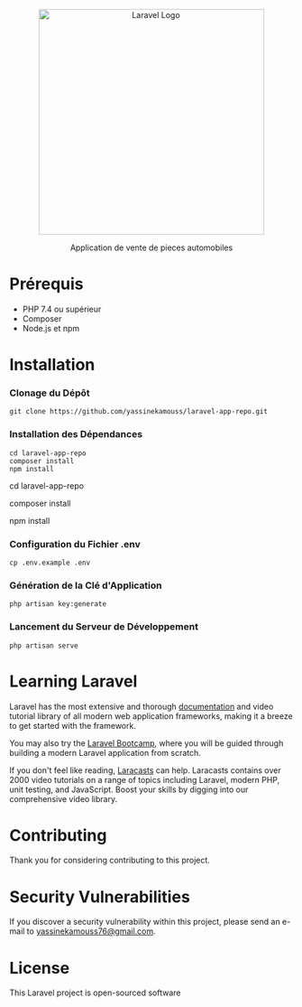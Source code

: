<p align="center"><a href="https://laravel.com" target="_blank"><img src="https://raw.githubusercontent.com/laravel/art/master/logo-lockup/5%20SVG/2%20CMYK/1%20Full%20Color/laravel-logolockup-cmyk-red.svg" width="400" alt="Laravel Logo"></a></p>

<p align="center">
Application de vente de pieces automobiles
</p>

# Prérequis

- PHP 7.4 ou supérieur
- Composer
- Node.js et npm


# Installation

### Clonage du Dépôt

```
git clone https://github.com/yassinekamouss/laravel-app-repo.git
```

### Installation des Dépendances

```
cd laravel-app-repo
composer install
npm install
```
<p>cd laravel-app-repo</p>
<p>composer install</p>
<p>npm install</p>

### Configuration du Fichier .env

```
cp .env.example .env
```

### Génération de la Clé d'Application

```
php artisan key:generate
```

### Lancement du Serveur de Développement

```
php artisan serve
```

# Learning Laravel

Laravel has the most extensive and thorough [documentation](https://laravel.com/docs) and video tutorial library of all modern web application frameworks, making it a breeze to get started with the framework.

You may also try the [Laravel Bootcamp](https://bootcamp.laravel.com), where you will be guided through building a modern Laravel application from scratch.

If you don't feel like reading, [Laracasts](https://laracasts.com) can help. Laracasts contains over 2000 video tutorials on a range of topics including Laravel, modern PHP, unit testing, and JavaScript. Boost your skills by digging into our comprehensive video library.

# Contributing

Thank you for considering contributing to this project.

# Security Vulnerabilities

If you discover a security vulnerability within this project, please send an e-mail to [yassinekamouss76@gmail.com](mailto:yassinekamouss76@gmail.com).

# License

This Laravel project is open-sourced software
